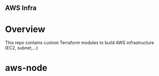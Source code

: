 AWS Infra
---------

Overview
========
This repo contains custom Terraform modules to build AWS infrastructure (EC2, subnet,...)

aws-node
========